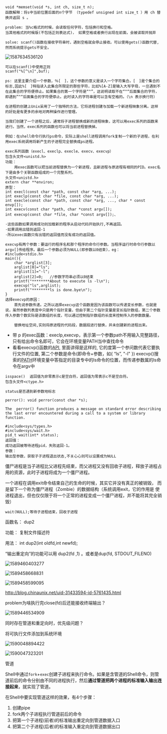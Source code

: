 

```
void *memset(void *s, int ch, size_t n);
函数解释：将s中当前位置后面的n个字节 （typedef unsigned int size_t ）用 ch 替换并返回 s 。
```

```
problem: 当%c格式的时候，会读取任何字符，包括换行和空格。
当其他格式的时候版(不包括正则表达式)， 如果空格或者换行出现在前面，会被读取并抛弃

solve: scanf()函数在接收字符串时，遇到空格就会停止接收。可以使用gets()函数代替,然而系统提示gets不安全。
```

![1587634536120](C:/Users/啦啦啦/AppData/Roaming/Typora/typora-user-images/1587634536120.png)

```
可以在scanf()中使用正则
scanf("%[^\n]",buf);
 
ps: 这里主要介绍一个参数，％[　]，这个参数的意义是读入一个字符集合。[　]是个集合的标志,因此%[　]特指读入此集合所限定的那些字符，比如%[A-Z]是输入大写字母，一旦遇到不在此集合的字符便停止。如果集合的第一个字符是“^”，这说明读取不在“^“后面集合的字符，即遇到”^“后面集合的字符便停止。此时读入的字符串是可以含有空格的。（\n 表示换行符）
```

```
在进程的创建上Unix采用了一个独特的方法，它将进程创建与加载一个新进程映象分离。这样的好处是有更多的余地对两种操作进行管理。

当我们创建了一个进程之后，通常将子进程替换成新的进程映象，这可以用exec系列的函数来进行。当然，exec系列的函数也可以将当前进程替换掉。

例如：在shell命令行执行ps命令，实际上是shell进程调用fork复制一个新的子进程，在利用exec系统调用将新产生的子进程完全替换成ps进程。
```

```
exec系列函数（execl、execlp、execle、execv、execvp）
包含头文件<unistd.h>
功能：
    用exec函数可以把当前进程替换为一个新进程，且新进程与原进程有相同的PID。exec名下是由多个关联函数组成的一个完整系列，
头文件<unistd.h>
extern char **environ; 
原型：
int execl(const char *path, const char *arg, ...);
int execlp(const char *file, const char *arg, ...);
int execle(const char *path, const char *arg, ..., char * const envp[]);
int execv(const char *path, char *const argv[]);
int execvp(const char *file, char *const argv[]);、

·这些函数如果调用成功则加载新的程序从启动代码开始执行,不再返回。
·如果调用出错则返回-1
·所以exec函数只有出错的返回值而没有成功的返回值。

execvp有两个参数：要运行的程序名和那个程序的命令行参数。当程序运行时命令行参数以argv[]传给程序。最后一个参数必须为NULL(即参数以0结束)，eg：
#include<stdio.h>
main(){
    char *arglist[3];
    arglist[0]="ls";
    arglist[1]="-l";
    arglist[2]=0;   //参数字符串必须以0结束
    printf("********About to execute ls -l\n");
    execvp("ls",arglist);
    printf("********ls is done.bye\n");
}
选择execvp的原因：
    首先说参数传递。之所以选择execvp这个函数是因为该函数可以传递变长参数，也就是说，虽然参数列表度中只是两个指针变量，但由于第二个指针变量是变长指针数组，第二个参数传入参数个数实际是该数组的长度，可以通过控制指针数组的长度来控制传入的参数数量。
    
    替换地址空间,实则将原进程的代码段，数据段进行替换，并未创建新的进程出来。
```

- 带 p 的exec函数：execlp,execvp，表示第一个参数path不用输入完整路径，只有给出命令名即可，它会在环境变量PATH当中查找命令
- 看看execvp()函数的[API](https://www.baidu.com/s?wd=API&tn=SE_PcZhidaonwhc_ngpagmjz&rsv_dl=gh_pc_zhidao), 里面讲得是这样的, 它的度第一个参问数代表它要执行文件的位置, 第二个参数是命令(即命令+参数，如{ “ls”, "-l" })
  execvp()搜索的[PATH](https://www.baidu.com/s?wd=PATH&tn=SE_PcZhidaonwhc_ngpagmjz&rsv_dl=gh_pc_zhidao)环境变量中答指定的目录专中的ls命令的位置，而传递参数属的ls命令在argv中



```
isspace()  返回值为非零表示c是空白符，返回值为零表示c不是空白符。
包含头文件<ctype.h>
```

```
status是否遇到新参数地标志
```

```
perror(): void perror(const char *s);

The  perror() function produces a message on standard error describing the last error encountered during a call to a system or library function.

```

```
#include<sys/types.h>
#include<sys/wait.h>
pid_t wait(int* status);
返回值：
成功返回被等待进程pid，失败返回-1。
参数：
输出型参数，获取⼦子进程退出状态,不关⼼心则可以设置成为NULL
```

僵尸进程是当子进程比父进程先结束，而父进程又没有回收子进程，释放子进程占用的资源，此时子进程将成为一个僵尸进程。

一个进程在调用exit命令结束自己的生命的时候，其实它并没有真正的被销毁， 而是留下一个称为僵尸进程（Zombie）的数据结构（系统调用exit，它的作用是 使进程退出，但也仅仅限于将一个正常的进程变成一个僵尸进程，并不能将其完全销毁）

```
wait(NULL);等待子进程结束，回收子进程
```



函数名： dup2

功能： 复制文件描述符

用法： int dup2(int oldfd,int newfd);

“输出重定向”的功能可以用 dup2(fd ,1) 。或者是dup(fd, STDOUT_FILENO)

![1589460403277](C:/Users/啦啦啦/AppData/Roaming/Typora/typora-user-images/1589460403277.png)

![1589458668831](C:/Users/啦啦啦/AppData/Roaming/Typora/typora-user-images/1589458668831.png)

![1589458599095](C:/Users/啦啦啦/AppData/Roaming/Typora/typora-user-images/1589458599095.png)

<http://blog.chinaunix.net/uid-31433594-id-5761435.html>

problem为啥执行完close(fd)后还能接收终端输出？

![1589446534909](C:/Users/啦啦啦/AppData/Roaming/Typora/typora-user-images/1589446534909.png)

同时存在管道和重定向时，优先级问题？



将可执行文件添加到系统环境

![1590048894422](C:/Users/啦啦啦/AppData/Roaming/Typora/typora-user-images/1590048894422.png)

![1590047323201](C:/Users/啦啦啦/AppData/Roaming/Typora/typora-user-images/1590047323201.png)



管道

Shell中通过`fork`+`exec`创建子进程来执行命令。如果是含管道的Shell命令，则管道前后的命令分别由不同的进程执行，然后**通过管道把两个进程的标准输入输出连接起来**，就实现了管道。



在Shell中要实现管道这样的效果，有4个步骤：

1. 创建pipe
2. fork两个子进程执行管道前后的命令
3. 把第一个子进程(前者)的标准输出重定向到管道数据入口
4. 把第二个子进程(后者)的标准输入重定向到管道数据出口